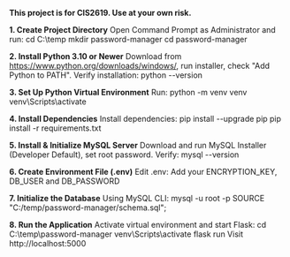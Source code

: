 **This project is for CIS2619. Use at your own risk.**

**1. Create Project Directory**
Open Command Prompt as Administrator and run:
cd C:\temp
mkdir password-manager
cd password-manager

**2. Install Python 3.10 or Newer**
Download from https://www.python.org/downloads/windows/, run installer, check "Add Python to PATH".
Verify installation:
python --version

**3. Set Up Python Virtual Environment**
Run:
python -m venv venv
venv\Scripts\activate

**4. Install Dependencies**
Install dependencies:
pip install --upgrade pip
pip install -r requirements.txt

**5. Install & Initialize MySQL Server**
Download and run MySQL Installer (Developer Default), set root password.
Verify:
mysql --version

**6. Create Environment File (.env)**
Edit .env:
Add your ENCRYPTION_KEY, DB_USER and DB_PASSWORD

**7. Initialize the Database**
Using MySQL CLI:
mysql -u root -p
SOURCE "C:/temp/password-manager/schema.sql";

**8. Run the Application**
Activate virtual environment and start Flask:
cd C:\temp\password-manager
venv\Scripts\activate
flask run
Visit http://localhost:5000





